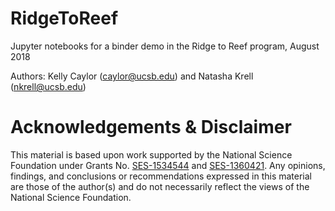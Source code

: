 # RidgeToReef
Jupyter notebooks for a binder demo in the Ridge to Reef program, August 2018

Authors: Kelly Caylor (caylor@ucsb.edu) and Natasha Krell (nkrell@ucsb.edu)

# Acknowledgements & Disclaimer

This material is based upon work supported by the National Science Foundation under Grants No. [SES-1534544](https://www.nsf.gov/awardsearch/showAward?AWD_ID=1534544&HistoricalAwards=false) and [SES-1360421](https://www.nsf.gov/awardsearch/showAward?AWD_ID=1360421&HistoricalAwards=false). Any opinions, findings, and conclusions or recommendations expressed in this material are those of the author(s) and do not necessarily reflect the views of the National Science Foundation.